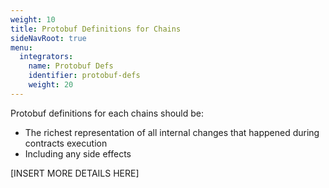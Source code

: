 ```yaml
---
weight: 10
title: Protobuf Definitions for Chains
sideNavRoot: true
menu:
  integrators:
    name: Protobuf Defs
    identifier: protobuf-defs
    weight: 20
---
```


Protobuf definitions for each chains should be:

* The richest representation of all internal changes that happened during contracts execution
* Including any side effects

[INSERT MORE DETAILS HERE]
